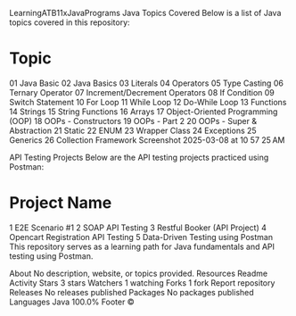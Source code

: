 LearningATB11xJavaPrograms
Java Topics Covered
Below is a list of Java topics covered in this repository:

#	Topic
01	Java Basic
02	Java Basics
03	Literals
04	Operators
05	Type Casting
06	Ternary Operator
07	Increment/Decrement Operators
08	If Condition
09	Switch Statement
10	For Loop
11	While Loop
12	Do-While Loop
13	Functions
14	Strings
15	String Functions
16	Arrays
17	Object-Oriented Programming (OOP)
18	OOPs - Constructors
19	OOPs - Part 2
20	OOPs - Super & Abstraction
21	Static
22	ENUM
23	Wrapper Class
24	Exceptions
25	Generics
26	Collection Framework
Screenshot 2025-03-08 at 10 57 25 AM

API Testing Projects
Below are the API testing projects practiced using Postman:

#	Project Name
1	E2E Scenario #1
2	SOAP API Testing
3	Restful Booker (API Project)
4	Opencart Registration API Testing
5	Data-Driven Testing using Postman
This repository serves as a learning path for Java fundamentals and API testing using Postman.

About
No description, website, or topics provided.
Resources
 Readme
 Activity
Stars
 3 stars
Watchers
 1 watching
Forks
 1 fork
Report repository
Releases
No releases published
Packages
No packages published
Languages
Java
100.0%
Footer
©
